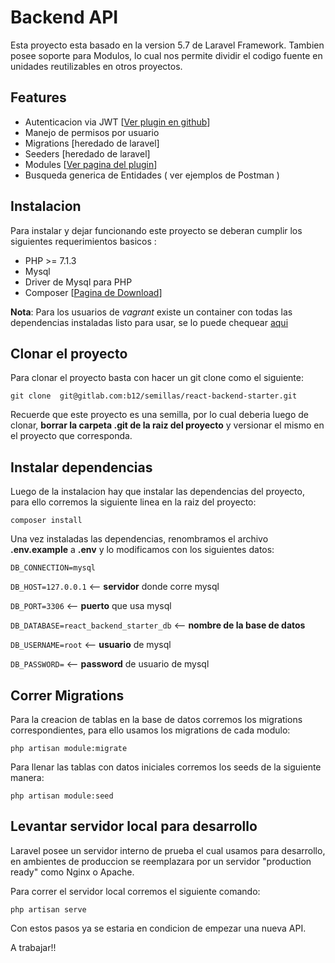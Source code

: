 
# Backend API
Esta proyecto esta basado en la version 5.7 de Laravel Framework. Tambien posee soporte para Modulos, lo cual nos permite dividir el codigo fuente en unidades reutilizables en otros proyectos.

## Features

- Autenticacion via JWT [[Ver plugin en github](https://github.com/tymondesigns/jwt-auth "Ver plugin en github")]
- Manejo de permisos por usuario
- Migrations [heredado de laravel]
- Seeders [heredado de laravel]
- Modules [[Ver pagina del plugin](https://nwidart.com/laravel-modules/v4/introduction "ver autor del plugin")]
- Busqueda generica de Entidades ( ver ejemplos de Postman )

## Instalacion

Para instalar y dejar funcionando este proyecto se deberan cumplir los siguientes requerimientos basicos :
   - PHP >= 7.1.3
   - Mysql
   - Driver de Mysql para PHP
   - Composer [[Pagina de Download](https://getcomposer.org/download/ "Pagina de Download")]

**Nota**: Para los usuarios de *vagrant*  existe un container con todas las dependencias instaladas listo para usar, se lo puede chequear [aqui](https://laravel.com/docs/5.7/homestead "aqui")
## Clonar el proyecto
Para clonar el proyecto basta con hacer un git clone como el siguiente:

`git clone  git@gitlab.com:b12/semillas/react-backend-starter.git`

Recuerde que este proyecto es una semilla, por lo cual deberia luego de clonar, **borrar la carpeta .git de la raiz del proyecto** y versionar el mismo en el proyecto que corresponda.

## Instalar dependencias

Luego de la instalacion hay que instalar las dependencias del proyecto, para ello corremos la siguiente linea en la raiz del proyecto:

`composer install`


Una vez instaladas las dependencias, renombramos el archivo **.env.example** a **.env** y lo modificamos con los siguientes datos:

`DB_CONNECTION=mysql`

`DB_HOST=127.0.0.1` <-- **servidor** donde corre mysql

`DB_PORT=3306` <-- **puerto** que usa mysql

`DB_DATABASE=react_backend_starter_db` <-- **nombre de la base de datos**

`DB_USERNAME=root` <-- **usuario** de mysql

`DB_PASSWORD=` <-- **password** de usuario de mysql


## Correr Migrations
Para la creacion de tablas en la base de datos corremos los migrations correspondientes, para ello usamos los migrations de cada modulo:

`php artisan module:migrate`

Para llenar las tablas con datos iniciales corremos los seeds de la siguiente manera:

`php artisan module:seed`


## Levantar servidor local para desarrollo

Laravel posee un servidor interno de prueba el cual usamos para desarrollo, en ambientes de produccion se reemplazara por un servidor "production ready" como Nginx o Apache.

Para correr el servidor local corremos el siguiente comando:

`php artisan serve`

Con estos pasos ya se estaria en condicion de empezar una nueva API. 

A trabajar!!